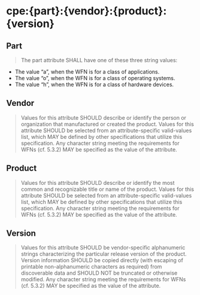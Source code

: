 
# cpe:{part}:{vendor}:{product}:{version}


## Part
> The part attribute SHALL have one of these three string values:
* The value “a”, when the WFN is for a class of applications.
* The value “o”, when the WFN is for a class of operating systems.
* The value “h”, when the WFN is for a class of hardware devices.

## Vendor
> Values for this attribute SHOULD describe or identify the person or organization that manufactured or created the product. Values for this attribute SHOULD be selected from an attribute-specific valid-values list, which MAY be defined by other specifications that utilize this specification. Any character string meeting the requirements for WFNs (cf. 5.3.2) MAY be specified as the value of the attribute.

## Product
> Values for this attribute SHOULD describe or identify the most common and recognizable title or name of the product. Values for this attribute SHOULD be selected from an attribute-specific valid-values list, which MAY be defined by other specifications that utilize this specification. Any character string meeting the requirements for WFNs (cf. 5.3.2) MAY be specified as the value of the attribute.

## Version
> Values for this attribute SHOULD be vendor-specific alphanumeric strings characterizing the particular release version of the product. Version information SHOULD be copied directly (with escaping of printable non-alphanumeric characters as required) from discoverable data and SHOULD NOT be truncated or otherwise modified. Any character string meeting the requirements for WFNs (cf. 5.3.2) MAY be specified as the value of the attribute.

